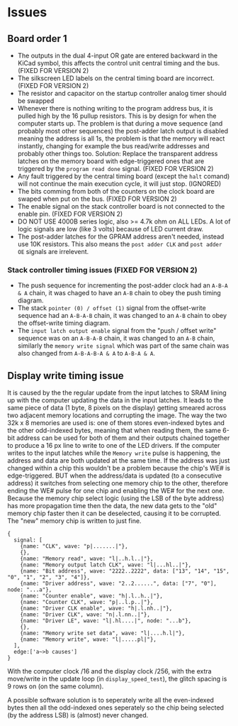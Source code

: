 # Issues

## Board order 1

* The outputs in the dual 4-input OR gate are entered backward in the KiCad symbol, this affects the control unit central timing and the bus. (FIXED FOR VERSION 2)
* The silkscreen LED labels on the central timing board are incorrect. (FIXED FOR VERSION 2)
* The resistor and capacitor on the startup controller analog timer should be swapped
* Whenever there is nothing writing to the program address bus, it is pulled high by the 16 pullup resistors. This is by design for when the computer starts up. The problem is that during a move sequence (and probably most other sequences) the post-adder latch output is disabled meaning the address is all 1s, the problem is that the memory will react instantly, changing for example the bus read/write addresses and probably other things too. Solution: Replace the transparent address latches on the memory board with edge-triggered ones that are triggered by the `program read done` signal. (FIXED FOR VERSION 2)
* Any fault triggered by the central timing board (except the `halt` comand) will not continue the main execution cycle, it will just stop. (IGNORED)
* The bits comming from both of the counters on the clock board are swaped when put on the bus. (FIXED FOR VERSION 2)
* The enable signal on the stack controller board is not connected to the enable pin. (FIXED FOR VERSION 2)
* DO NOT USE 4000B series logic, also >= 4.7k ohm on ALL LEDs. A lot of logic signals are low (like 3 volts) because of LED current draw.
* The post-adder latches for the GPRAM address aren't needed, instead use 10K resistors. This also means the `post adder CLK` and `post adder OE` signals are irrelevent.

### Stack controller timing issues (FIXED FOR VERSION 2)

* The push sequence for incrementing the post-adder clock had an `A-B-A & A` chain, it was chaged to have an `A-B` chain to obey the push timing diagram.
* The stack `pointer (0) / offset (1)` signal from the offset-write sequence had an `A-B-A-B` chain, it was changed to an `A-B` chain to obey the offset-write timing diagram.
* The `input latch output enable` signal from the "push / offset write" sequence was on an `A-B-A-B` chain, it was changed to an `A-B` chain, similarly the `memory write signal` which was part of the same chain was also changed from `A-B-A-B-A & A` to `A-B-A & A`.

## Display write timing issue

It is caused by the the regular update from the input latches to SRAM lining up with the computer updating the data in the input latches. It leads to the same piece of data (1 byte, 8 pixels on the display) getting smeared across two adjacent memory locations and corrupting the image. The way the two 32k x 8 memories are used is: one of them stores even-indexed bytes and the other odd-indexed bytes, meaning that when reading them, the same 6-bit address can be used for both of them and their outputs chained together to produce a 16 px line to write to one of the LED drivers. If the computer writes to the input latches while the `Memory write` pulse is happening, the address and data are both updated at the same time. If the address was just changed within a chip this wouldn't be a problem because the chip's WE# is edge-triggered. BUT when the address/data is updated (to a consecutive address) it switches from selecting one memory chip to the other, therefore ending the WE# pulse for one chip and enabling the WE# for the next one. Because the memory chip select logic (using the LSB of the byte address) has more propagation time then the data, the new data gets to the "old" memory chip faster then it can be deselected, causing it to be corrupted. The "new" memory chip is written to just fine.

```
{
  signal: [
    {name: "CLK", wave: "p|.......|"},
    {},
    {name: "Memory read", wave: "l|..h.l..|"},
    {name: "Memory output latch CLK", wave: "l|...hl..|"},
    {name: "Bit address", wave: "2222..2222", data: ["13", "14", "15", "0", "1", "2", "3", "4"]},
    {name: "Driver address", wave: "2..2......", data: ["7", "0"], node: "...a"},
    {name: "Counter enable", wave: "h|.l..h..|"},
    {name: "Counter CLK", wave: "p|..l.p..|"},
    {name: "Driver CLK enable", wave: "h|.l.nh..|"},
    {name: "Driver CLK", wave: "n|.l.nn..|"},
    {name: "Driver LE", wave: "l|.hl....|", node: "...b"},
    {},
    {name: "Memory write set data", wave: "l|....h.l|"},
    {name: "Memory write", wave: "l|.....pl|"},
  ],
  edge:['a~>b causes']
}
```

With the computer clock /16 and the display clock /256, with the extra move/write in the update loop (in `display_speed_test`), the glitch spacing is 9 rows on (on the same column).

A possible software solution is to seperately write all the even-indexed bytes then all the odd-indexed ones seperately so the chip being selected (by the address LSB) is (almost) never changed.